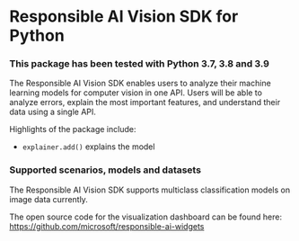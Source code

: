 # Responsible AI Vision SDK for Python

### This package has been tested with Python 3.7, 3.8 and 3.9

The Responsible AI Vision SDK enables users to analyze their machine learning models for computer vision in one API. Users will be able to analyze errors, explain the most important features, and understand their data using a single API.

Highlights of the package include:

- `explainer.add()` explains the model

### Supported scenarios, models and datasets

The Responsible AI Vision SDK supports multiclass classification models on image data currently.

The open source code for the visualization dashboard can be found here:
https://github.com/microsoft/responsible-ai-widgets
